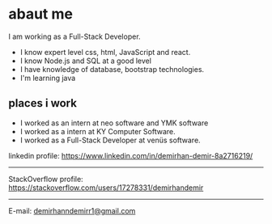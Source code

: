 # abaut me 
I am working as a Full-Stack Developer.
* I know expert level css, html, JavaScript and react.
* I know Node.js and SQL at a good level
* I have knowledge of database, bootstrap technologies.
* I'm learning java
## places i work
* I worked as an intern at neo software and YMK software
* I worked as a intern at KY Computer Software.
* I worked as a Full-Stack Developer at venüs software.

linkedin profile: https://www.linkedin.com/in/demirhan-demir-8a2716219/
***
StackOverflow profile:
https://stackoverflow.com/users/17278331/demirhandemir
***
E-mail: demirhanndemirr1@gmail.com
